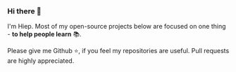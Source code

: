 ### Hi there 👋

I'm Hiep. Most of my open-source projects below are focused on one thing - **to help people learn** 📚.

Please give me Github :star:, if you feel my repositories are useful. Pull requests are highly appreciated.

